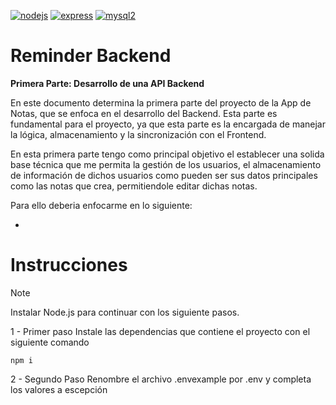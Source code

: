 [![nodejs](https://img.shields.io/badge/Node.js-V20.10.0-green)](https://nodejs.org/en)
[![express](https://img.shields.io/badge/express-V4.18.2-olive)](https://www.npmjs.com/package/express)
[![mysql2](https://img.shields.io/badge/mysql2-V3.6.5-aqua)](https://www.npmjs.com/package/mysql2)

# Reminder Backend

**Primera Parte: Desarrollo de una API Backend**

En este documento determina la primera parte del proyecto de la App de Notas, que se enfoca en el desarrollo del Backend. Esta parte es fundamental para el proyecto, ya que esta parte es la encargada de manejar la lógica, almacenamiento y la sincronización con el Frontend.

En esta primera parte tengo como principal objetivo el establecer una solida base técnica que me permita la gestión de los usuarios, el almacenamiento de información de dichos usuarios como pueden ser sus datos principales como las notas que crea, permitiendole editar dichas notas.

Para ello deberia enfocarme en lo siguiente:

-

# Instrucciones

> [!NOTE]
> Instalar Node.js para continuar con los siguiente pasos.

1 - Primer paso
Instale las dependencias que contiene el proyecto con el siguiente comando
~~~
npm i
~~~
2 - Segundo Paso
Renombre el archivo .envexample por .env y completa los valores a escepción
